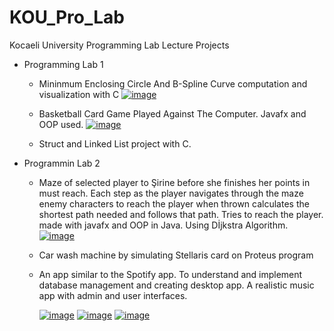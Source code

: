 # KOU_Pro_Lab
Kocaeli University Programming Lab Lecture Projects

* Programming Lab 1

  * Mininmum Enclosing Circle And B-Spline Curve computation and visualization with C
      [![image](https://user-images.githubusercontent.com/55550212/160241234-1426de19-4d74-490c-9046-b0531ce8fbf5.png)](https://github.com/mrtkrkrt/KOU_Pro_Lab/tree/main/1/Pro_Lab_1)
  
  * Basketball Card Game Played Against The Computer. Javafx and OOP used.
      [![image](https://user-images.githubusercontent.com/55550212/160241402-8b992b24-2053-41a2-879f-8abe7f02fe7d.png)](https://github.com/mrtkrkrt/KOU_Pro_Lab/tree/main/1/Pro_Lab_2)
      
  * Struct and Linked List project with C.

* Programmin Lab 2
  
  * Maze of selected player to Şirine before she finishes her points in must reach. Each step as the player navigates through the maze enemy characters to reach the player when thrown calculates the shortest path needed and follows that path. Tries to reach the player. made with javafx and OOP in Java. Using Dİjkstra Algorithm.
      [![image](https://user-images.githubusercontent.com/55550212/160241531-02114090-b867-470a-9159-522c43128baf.png)](https://github.com/mrtkrkrt/KOU_Pro_Lab/tree/main/2/1)
      
  * Car wash machine by simulating Stellaris card on Proteus program
  
  * An app similar to the Spotify app. To understand and implement database management and creating desktop app. A realistic music app with admin and user interfaces.
      
      [![image](https://user-images.githubusercontent.com/55550212/160241728-5593f6f3-ff9f-4756-b878-39656589f3c4.png)](https://github.com/mrtkrkrt/KOU_Pro_Lab/tree/main/2/3)
      [![image](https://user-images.githubusercontent.com/55550212/160241754-b4530d2f-7658-45db-9519-83086de6adbc.png)](https://github.com/mrtkrkrt/KOU_Pro_Lab/tree/main/2/3)
      [![image](https://user-images.githubusercontent.com/55550212/160241760-c43fb8a0-d09f-4db7-8439-c003db7e7f57.png)](https://github.com/mrtkrkrt/KOU_Pro_Lab/tree/main/2/3)




  

